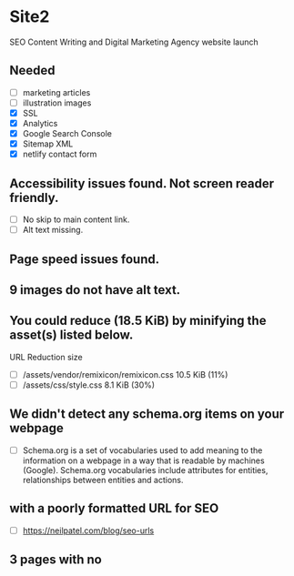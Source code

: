 # Site2
SEO Content Writing and Digital Marketing Agency website launch


## Needed
- [ ] marketing articles
- [ ] illustration images
- [x] SSL
- [x] Analytics
- [x] Google Search Console
- [x] Sitemap XML
- [x] netlify contact form

## Accessibility issues found. Not screen reader friendly.
- [ ] No skip to main content link.
- [ ] Alt text missing.

##  Page speed issues found.
## 9 images do not have alt text.

## You could reduce (18.5 KiB) by minifying the asset(s) listed below.
URL 	Reduction size
- [ ]  /assets/vendor/remixicon/remixicon.css 	10.5 KiB (11%)
- [ ]  /assets/css/style.css 	8.1 KiB (30%)
 
## We didn't detect any schema.org items on your webpage
- [ ] Schema.org is a set of vocabularies used to add meaning to the information on a webpage in a way that is readable by machines (Google). Schema.org vocabularies include attributes for entities, relationships between entities and actions.

## with a poorly formatted URL for SEO
- [ ] https://neilpatel.com/blog/seo-urls

## 3 pages with no <title> tag
- [ ] https://neilpatel.com/blog/title-tags-seo/

## Submit site to Search Engines
- [ ] https://www.ionos.com/digitalguide/websites/website-creation/registering-a-website-submitting-urls-to-google/


